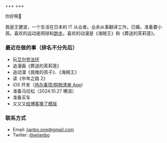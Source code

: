 +++
+++

你好啊👋  

我是王健波，一个生活在日本的 IT 从业者。业余从事翻译工作。已婚，准备要小孩。喜欢的运动是网球和[跑步](https://wjianbo.github.io/running_page/)。喜欢的动漫是《海贼王》和《葬送的芙莉莲》。

### 最近在做的事（排名不分先后）

- 玩[艾尔登法环](notes/elden-ring)
- 追漫画《葬送的芙莉莲》
- 追动漫《我推的孩子》、《海贼王》
- 读《中年之路 2》
- iOS 开发（[待办事项/购物清单 App](https://apple.co/3Mdyf4q)）
- 准备马拉松（2024.10.27 横滨）
- 准备买车
- 又又又[给博客换了模版](notes/blog-notes)


### 联系方式

- Email: jianbo.one@gmail.com
- Twiiter: [@wjianbo](https://twitter.com/wjianbo)